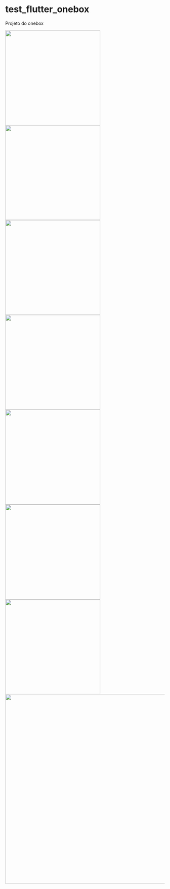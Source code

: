 # test_flutter_onebox
 Projeto do onebox


<img src="https://github.com/pontes2014/test_flutter_onebox/assets/91500779/52a8c0f4-7e3d-498d-955c-2dc7529dbb4a" width="300">
<img src="https://github.com/pontes2014/test_flutter_onebox/assets/91500779/6767f8c8-bfb2-4a28-9b45-7071f1a07ca4" width="300">
<img src="https://github.com/pontes2014/test_flutter_onebox/assets/91500779/edbe5af0-07fd-4f78-a16c-a38e64b819bb" width="300">
<img src="https://github.com/pontes2014/test_flutter_onebox/assets/91500779/0e41a289-e776-4b72-8bdf-f2d3e4021852" width="300">
<img src="https://github.com/pontes2014/test_flutter_onebox/assets/91500779/bb5d522a-44cc-4017-9f32-4855c1f27edc" width="300">
<img src="https://github.com/pontes2014/test_flutter_onebox/assets/91500779/392d20de-b8a6-4931-b96f-5e40fa7d2587" width="300">
<img src="https://github.com/pontes2014/test_flutter_onebox/assets/91500779/58e3be88-97c9-48e3-ad50-58536d4a6020" width="300">
</br>
<img src="https://github.com/pontes2014/test_flutter_onebox/assets/91500779/dfccbc17-0b6f-448f-a9b6-57db58a977f2" width="600">

